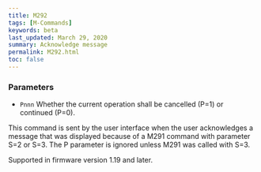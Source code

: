 ```yaml
---
title: M292
tags: [M-Commands] 
keywords: beta 
last_updated: March 29, 2020 
summary: Acknowledge message 
permalink: M292.html
toc: false 
---
```



### Parameters

* `Pnnn` Whether the current operation shall be cancelled (P=1) or continued (P=0).

This command is sent by the user interface when the user acknowledges a message that was displayed because of a M291 command with parameter S=2 or S=3. The P parameter is ignored unless M291 was called with S=3.

Supported in firmware version 1.19 and later.

